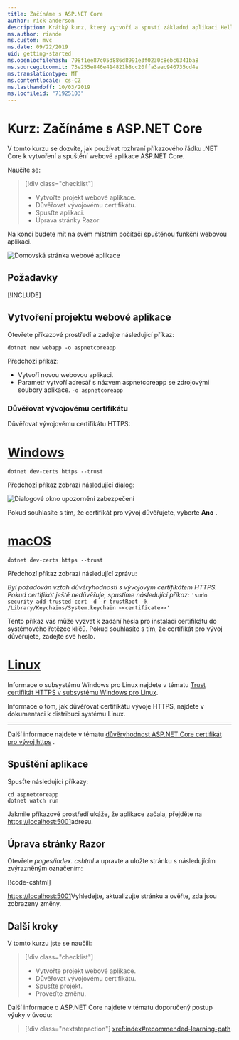 ```yaml
---
title: Začínáme s ASP.NET Core
author: rick-anderson
description: Krátký kurz, který vytvoří a spustí základní aplikaci Hello World pomocí ASP.NET Core.
ms.author: riande
ms.custom: mvc
ms.date: 09/22/2019
uid: getting-started
ms.openlocfilehash: 798f1ee87c05d886d8991e3f0230c8ebc6341ba8
ms.sourcegitcommit: 73e255e846e414821b8cc20ffa3aec946735cd4e
ms.translationtype: MT
ms.contentlocale: cs-CZ
ms.lasthandoff: 10/03/2019
ms.locfileid: "71925103"
---
```

# <a name="tutorial-get-started-with-aspnet-core"></a>Kurz: Začínáme s ASP.NET Core

V tomto kurzu se dozvíte, jak používat rozhraní příkazového řádku .NET Core k vytvoření a spuštění webové aplikace ASP.NET Core.

Naučíte se:

> [!div class="checklist"]
> * Vytvořte projekt webové aplikace.
> * Důvěřovat vývojovému certifikátu.
> * Spusťte aplikaci.
> * Úprava stránky Razor

Na konci budete mít na svém místním počítači spuštěnou funkční webovou aplikaci.

![Domovská stránka webové aplikace](_static/home-page.png)

## <a name="prerequisites"></a>Požadavky

[!INCLUDE[](~/includes/3.0-SDK.md)]

## <a name="create-a-web-app-project"></a>Vytvoření projektu webové aplikace

Otevřete příkazové prostředí a zadejte následující příkaz:

```dotnetcli
dotnet new webapp -o aspnetcoreapp
```

Předchozí příkaz:

* Vytvoří novou webovou aplikaci.  
* Parametr vytvoří adresář s názvem aspnetcoreapp se zdrojovými soubory aplikace. `-o aspnetcoreapp`

### <a name="trust-the-development-certificate"></a>Důvěřovat vývojovému certifikátu

Důvěřovat vývojovému certifikátu HTTPS:

# <a name="windowstabwindows"></a>[Windows](#tab/windows)

```dotnetcli
dotnet dev-certs https --trust
```

Předchozí příkaz zobrazí následující dialog:

![Dialogové okno upozornění zabezpečení](~/getting-started/_static/cert.png)

Pokud souhlasíte s tím, že certifikát pro vývoj důvěřujete, vyberte **Ano** .

# <a name="macostabmacos"></a>[macOS](#tab/macos)

```dotnetcli
dotnet dev-certs https --trust
```

Předchozí příkaz zobrazí následující zprávu:

*Byl požadován vztah důvěryhodnosti s vývojovým certifikátem HTTPS. Pokud certifikát ještě nedůvěřuje, spustíme následující příkaz:* `'sudo security add-trusted-cert -d -r trustRoot -k /Library/Keychains/System.keychain <<certificate>>'`

Tento příkaz vás může vyzvat k zadání hesla pro instalaci certifikátu do systémového řetězce klíčů. Pokud souhlasíte s tím, že certifikát pro vývoj důvěřujete, zadejte své heslo.

# <a name="linuxtablinux"></a>[Linux](#tab/linux)

Informace o subsystému Windows pro Linux najdete v tématu [Trust certifikát HTTPS v subsystému Windows pro Linux](xref:security/enforcing-ssl#wsl).

Informace o tom, jak důvěřovat certifikátu vývoje HTTPS, najdete v dokumentaci k distribuci systému Linux.

---

Další informace najdete v tématu [důvěryhodnost ASP.NET Core certifikát pro vývoj https](xref:security/enforcing-ssl#trust-the-aspnet-core-https-development-certificate-on-windows-and-macos) .

## <a name="run-the-app"></a>Spuštění aplikace

Spusťte následující příkazy:

```dotnetcli
cd aspnetcoreapp
dotnet watch run
```

Jakmile příkazové prostředí ukáže, že aplikace začala, přejděte na [https://localhost:5001](https://localhost:5001)adresu.

## <a name="edit-a-razor-page"></a>Úprava stránky Razor

Otevřete *pages/index. cshtml* a upravte a uložte stránku s následujícím zvýrazněným označením:

[!code-cshtml[](sample/index.cshtml?highlight=9)]

[https://localhost:5001](https://localhost:5001)Vyhledejte, aktualizujte stránku a ověřte, zda jsou zobrazeny změny.

## <a name="next-steps"></a>Další kroky

V tomto kurzu jste se naučili:

> [!div class="checklist"]
> * Vytvořte projekt webové aplikace.
> * Důvěřovat vývojovému certifikátu.
> * Spusťte projekt.
> * Proveďte změnu.

Další informace o ASP.NET Core najdete v tématu doporučený postup výuky v úvodu:

> [!div class="nextstepaction"]
> <xref:index#recommended-learning-path>
